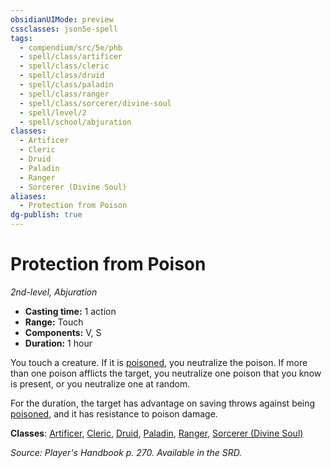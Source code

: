 ```yaml
---
obsidianUIMode: preview
cssclasses: json5e-spell
tags:
  - compendium/src/5e/phb
  - spell/class/artificer
  - spell/class/cleric
  - spell/class/druid
  - spell/class/paladin
  - spell/class/ranger
  - spell/class/sorcerer/divine-soul
  - spell/level/2
  - spell/school/abjuration
classes:
  - Artificer
  - Cleric
  - Druid
  - Paladin
  - Ranger
  - Sorcerer (Divine Soul)
aliases:
  - Protection from Poison
dg-publish: true
---
```

# Protection from Poison
*2nd-level, Abjuration*  

- **Casting time:** 1 action
- **Range:** Touch
- **Components:** V, S
- **Duration:** 1 hour

You touch a creature. If it is [poisoned](/3-Mechanics/CLI/rules/conditions.md#poisoned), you neutralize the poison. If more than one poison afflicts the target, you neutralize one poison that you know is present, or you neutralize one at random.

For the duration, the target has advantage on saving throws against being [poisoned](/3-Mechanics/CLI/rules/conditions.md#poisoned), and it has resistance to poison damage.

**Classes**: [Artificer](/Admin/CLI/classes/artificer-tce.md), [Cleric](/Admin/CLI/classes/cleric.md), [Druid](/Admin/CLI/classes/druid.md), [Paladin](/Admin/CLI/classes/paladin.md), [Ranger](/Admin/CLI/classes/ranger.md), [Sorcerer (Divine Soul)](/Admin/CLI/classes/sorcerer-divine-soul-xge.md)

*Source: Player's Handbook p. 270. Available in the SRD.*